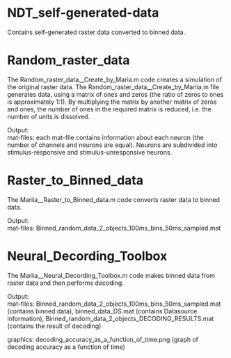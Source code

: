 # NDT_self-generated-data
Contains self-generated raster data converted to binned data.


# Random_raster_data
The Random_raster_data__Create_by_Maria.m code creates a simulation of the original raster data. 
The Random_raster_data__Create_by_Mariia.m file generates data, using a matrix of ones and zeros (the ratio of zeros to ones is approximately 1:1). 
By multiplying the matrix by another matrix of zeros and ones, the number of ones in the required matrix is reduced, i.e. the number of units is dissolved.

Output:                                                                           
mat-files: each mat-file contains information about each neuron (the number of channels and neurons are equal). 
Neurons are subdivided into stimulus-responsive and stimulus-unresponsive neurons. 


# Raster_to_Binned_data
The Mariia__Raster_to_Binned_data.m code converts raster data to binned data. 

Output:                                                                        
mat-files: Binned_random_data_2_objects_100ms_bins_50ms_sampled.mat 


# Neural_Decording_Toolbox
The Mariia__Neural_Decording_Toolbox.m code makes binned data from raster data and then performs decoding. 

Output:                                                                        
mat-files: 
Binned_random_data_2_objects_100ms_bins_50ms_sampled.mat (contains binned data),
binned_data_DS.mat (contains Datasource information), 
Binned_random_data_2_objects_DECODING_RESULTS.mat (contains the result of decoding)

graphics: 
decoding_accuracy_as_a_function_of_time.png (graph of decoding accuracy as a function of time) 
